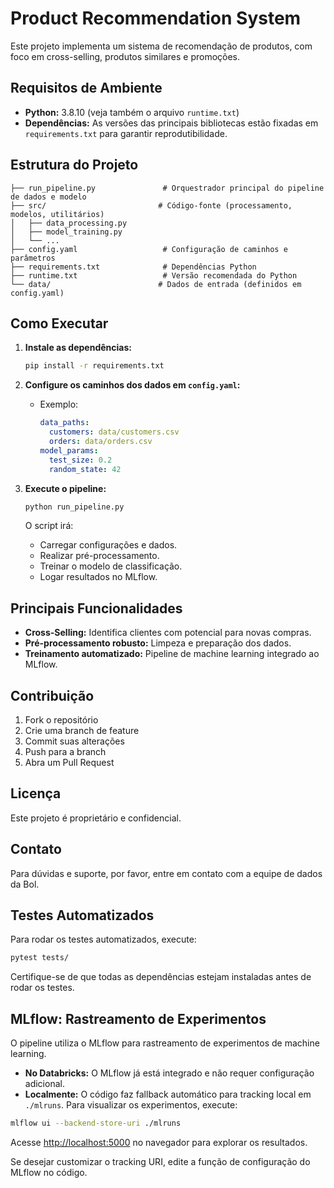 # Product Recommendation System

Este projeto implementa um sistema de recomendação de produtos, com foco em cross-selling, produtos similares e promoções.

## Requisitos de Ambiente

- **Python:** 3.8.10 (veja também o arquivo `runtime.txt`)
- **Dependências:** As versões das principais bibliotecas estão fixadas em `requirements.txt` para garantir reprodutibilidade.

## Estrutura do Projeto

```
├── run_pipeline.py               # Orquestrador principal do pipeline de dados e modelo
├── src/                         # Código-fonte (processamento, modelos, utilitários)
│   ├── data_processing.py
│   ├── model_training.py
│   └── ...
├── config.yaml                   # Configuração de caminhos e parâmetros
├── requirements.txt              # Dependências Python
├── runtime.txt                   # Versão recomendada do Python
└── data/                        # Dados de entrada (definidos em config.yaml)
```

## Como Executar

1. **Instale as dependências:**
   ```bash
   pip install -r requirements.txt
   ```

2. **Configure os caminhos dos dados em `config.yaml`:**
   - Exemplo:
     ```yaml
     data_paths:
       customers: data/customers.csv
       orders: data/orders.csv
     model_params:
       test_size: 0.2
       random_state: 42
     ```

3. **Execute o pipeline:**
   ```bash
   python run_pipeline.py
   ```

   O script irá:
   - Carregar configurações e dados.
   - Realizar pré-processamento.
   - Treinar o modelo de classificação.
   - Logar resultados no MLflow.

## Principais Funcionalidades

- **Cross-Selling:** Identifica clientes com potencial para novas compras.
- **Pré-processamento robusto:** Limpeza e preparação dos dados.
- **Treinamento automatizado:** Pipeline de machine learning integrado ao MLflow.

## Contribuição

1. Fork o repositório
2. Crie uma branch de feature
3. Commit suas alterações
4. Push para a branch
5. Abra um Pull Request

## Licença

Este projeto é proprietário e confidencial.

## Contato

Para dúvidas e suporte, por favor, entre em contato com a equipe de dados da Bol.

## Testes Automatizados

Para rodar os testes automatizados, execute:

```bash
pytest tests/
```

Certifique-se de que todas as dependências estejam instaladas antes de rodar os testes.

## MLflow: Rastreamento de Experimentos

O pipeline utiliza o MLflow para rastreamento de experimentos de machine learning.

- **No Databricks:** O MLflow já está integrado e não requer configuração adicional.
- **Localmente:** O código faz fallback automático para tracking local em `./mlruns`. Para visualizar os experimentos, execute:

```bash
mlflow ui --backend-store-uri ./mlruns
```

Acesse [http://localhost:5000](http://localhost:5000) no navegador para explorar os resultados.

Se desejar customizar o tracking URI, edite a função de configuração do MLflow no código.

